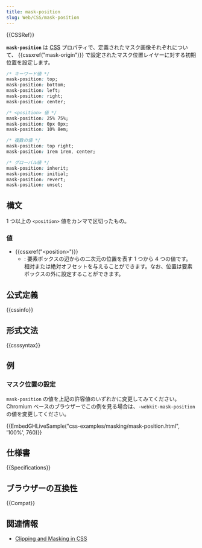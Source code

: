 ```yaml
---
title: mask-position
slug: Web/CSS/mask-position
---
```

{{CSSRef}}

**`mask-position`** は [CSS](/ja/docs/Web/CSS) プロパティで、定義されたマスク画像それぞれについて、 {{cssxref("mask-origin")}} で設定されたマスク位置レイヤーに対する初期位置を設定します。

```css
/* キーワード値 */
mask-position: top;
mask-position: bottom;
mask-position: left;
mask-position: right;
mask-position: center;

/* <position> 値 */
mask-position: 25% 75%;
mask-position: 0px 0px;
mask-position: 10% 8em;

/* 複数の値 */
mask-position: top right;
mask-position: 1rem 1rem, center;

/* グローバル値 */
mask-position: inherit;
mask-position: initial;
mask-position: revert;
mask-position: unset;
```

## 構文

1 つ以上の `<position>` 値をカンマで区切ったもの。

### 値

- {{cssxref("&lt;position&gt;")}}
  - : 要素ボックスの辺からの二次元の位置を表す 1 つから 4 つの値です。相対または絶対オフセットを与えることができます。なお、位置は要素ボックスの外に設定することができます。

## 公式定義

{{cssinfo}}

## 形式文法

{{csssyntax}}

## 例

### マスク位置の設定

`mask-position` の値を上記の許容値のいずれかに変更してみてください。
Chromium ベースのブラウザーでこの例を見る場合は、`-webkit-mask-position` の値を変更してください。

{{EmbedGHLiveSample("css-examples/masking/mask-position.html", '100%', 760)}}

## 仕様書

{{Specifications}}

## ブラウザーの互換性

{{Compat}}

## 関連情報

- [Clipping and Masking in CSS](https://css-tricks.com/clipping-masking-css/)
